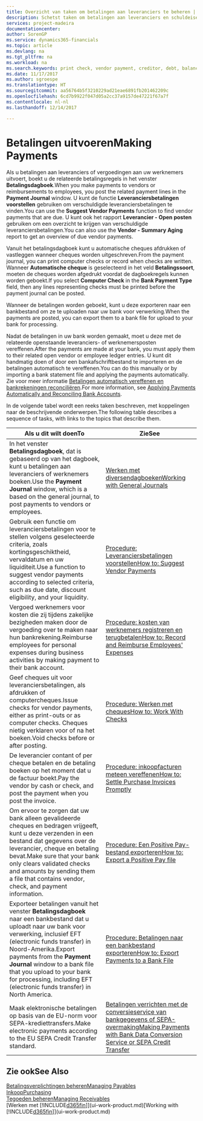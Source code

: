```yaml
---
title: Overzicht van taken om betalingen aan leveranciers te beheren | Microsoft Docs
description: Schetst taken om betalingen aan leveranciers en schuldeisers te beheren, bijvoorbeeld het boeken van betalingsregels en het ophalen van een overzicht van het verschuldigde saldo.
services: project-madeira
documentationcenter: 
author: SorenGP
ms.service: dynamics365-financials
ms.topic: article
ms.devlang: na
ms.tgt_pltfrm: na
ms.workload: na
ms.search.keywords: print check, vendor payment, creditor, debt, balance due, AP
ms.date: 11/17/2017
ms.author: sgroespe
ms.translationtype: HT
ms.sourcegitcommit: aa56764b5f3210229ad21eae6891fb201462209c
ms.openlocfilehash: 6cd7b9922f047d05a2cc37a9157de47221f67a7f
ms.contentlocale: nl-nl
ms.lasthandoff: 12/14/2017

---
```

# <a name="making-payments"></a><span data-ttu-id="0bc95-103">Betalingen uitvoeren</span><span class="sxs-lookup"><span data-stu-id="0bc95-103">Making Payments</span></span>
<span data-ttu-id="0bc95-104">Als u betalingen aan leveranciers of vergoedingen aan uw werknemers uitvoert, boekt u de relateerde betalingsregels in het venster **Betalingsdagboek**.</span><span class="sxs-lookup"><span data-stu-id="0bc95-104">When you make payments to vendors or reimbursements to employees, you post the related payment lines in the **Payment Journal** window.</span></span> <span data-ttu-id="0bc95-105">U kunt de functie **Leveranciersbetalingen voorstellen** gebruiken om verschuldigde leveranciersbetalingen te vinden.</span><span class="sxs-lookup"><span data-stu-id="0bc95-105">You can use the **Suggest Vendor Payments** function to find vendor payments that are due.</span></span> <span data-ttu-id="0bc95-106">U kunt ook het rapport **Leverancier - Open posten** gebruiken om een overzicht te krijgen van verschuldigde leveranciersbetalingen.</span><span class="sxs-lookup"><span data-stu-id="0bc95-106">You can also use the **Vendor - Summary Aging** report to get an overview of due vendor payments.</span></span>

<span data-ttu-id="0bc95-107">Vanuit het betalingsdagboek kunt u automatische cheques afdrukken of vastleggen wanneer cheques worden uitgeschreven.</span><span class="sxs-lookup"><span data-stu-id="0bc95-107">From the payment journal, you can print computer checks or record when checks are written.</span></span> <span data-ttu-id="0bc95-108">Wanneer **Automatische cheque** is geselecteerd in het veld **Betalingssoort**, moeten de cheques worden afgedrukt voordat de dagboekregels kunnen worden geboekt.</span><span class="sxs-lookup"><span data-stu-id="0bc95-108">If you select **Computer Check** in the **Bank Payment Type** field, then any lines representing checks must be printed before the payment journal can be posted.</span></span>

<span data-ttu-id="0bc95-109">Wanneer de betalingen worden geboekt, kunt u deze exporteren naar een bankbestand om ze te uploaden naar uw bank voor verwerking.</span><span class="sxs-lookup"><span data-stu-id="0bc95-109">When the payments are posted, you can export them to a bank file for upload to your bank for processing.</span></span>

<span data-ttu-id="0bc95-110">Nadat de betalingen in uw bank worden gemaakt, moet u deze met de relateerde openstaande leveranciers- of werknemersposten vereffenen.</span><span class="sxs-lookup"><span data-stu-id="0bc95-110">After the payments are made at your bank, you must apply them to their related open vendor or employee ledger entries.</span></span> <span data-ttu-id="0bc95-111">U kunt dit handmatig doen of door een bankafschriftbestand te importeren en de betalingen automatisch te vereffenen.</span><span class="sxs-lookup"><span data-stu-id="0bc95-111">You can do this manually or by importing a bank statement file and applying the payments automatically.</span></span> <span data-ttu-id="0bc95-112">Zie voor meer informatie [Betalingen automatisch vereffenen en bankrekeningen reconciliëren](receivables-apply-payments-auto-reconcile-bank-accounts.md).</span><span class="sxs-lookup"><span data-stu-id="0bc95-112">For more information, see [Applying Payments Automatically and Reconciling Bank Accounts](receivables-apply-payments-auto-reconcile-bank-accounts.md).</span></span>

<span data-ttu-id="0bc95-113">In de volgende tabel wordt een reeks taken beschreven, met koppelingen naar de beschrijvende onderwerpen.</span><span class="sxs-lookup"><span data-stu-id="0bc95-113">The following table describes a sequence of tasks, with links to the topics that describe them.</span></span>

| <span data-ttu-id="0bc95-114">Als u dit wilt doen</span><span class="sxs-lookup"><span data-stu-id="0bc95-114">To</span></span> | <span data-ttu-id="0bc95-115">Zie</span><span class="sxs-lookup"><span data-stu-id="0bc95-115">See</span></span> |
| --- | --- |
|<span data-ttu-id="0bc95-116">In het venster **Betalingsdagboek**, dat is gebaseerd op van het dagboek, kunt u betalingen aan leveranciers of werknemers boeken.</span><span class="sxs-lookup"><span data-stu-id="0bc95-116">Use the **Payment Journal** window, which is a based on the general journal, to post payments to vendors or employees.</span></span>|[<span data-ttu-id="0bc95-117">Werken met diversendagboeken</span><span class="sxs-lookup"><span data-stu-id="0bc95-117">Working with General Journals</span></span>](ui-work-general-journals.md)|
| <span data-ttu-id="0bc95-118">Gebruik een functie om leveranciersbetalingen voor te stellen volgens geselecteerde criteria, zoals kortingsgeschiktheid, vervaldatum en uw liquiditeit.</span><span class="sxs-lookup"><span data-stu-id="0bc95-118">Use a function to suggest vendor payments according to selected criteria, such as due date, discount eligibility, and your liquidity.</span></span> |[<span data-ttu-id="0bc95-119">Procedure: Leveranciersbetalingen voorstellen</span><span class="sxs-lookup"><span data-stu-id="0bc95-119">How to: Suggest Vendor Payments</span></span>](payables-how-suggest-vendor-payments.md) |
|<span data-ttu-id="0bc95-120">Vergoed werknemers voor kosten die zij tijdens zakelijke bezigheden maken door de vergoeding over te maken naar hun bankrekening.</span><span class="sxs-lookup"><span data-stu-id="0bc95-120">Reimburse employees for personal expenses during business activities by making payment to their bank account.</span></span>|[<span data-ttu-id="0bc95-121">Procedure: kosten van werknemers registreren en terugbetalen</span><span class="sxs-lookup"><span data-stu-id="0bc95-121">How to: Record and Reimburse Employees' Expenses</span></span>](finance-how-record-reimburse-employee-expenses.md)|
| <span data-ttu-id="0bc95-122">Geef cheques uit voor leveranciersbetalingen, als afdrukken of computercheques.</span><span class="sxs-lookup"><span data-stu-id="0bc95-122">Issue checks for vendor payments, either as print-outs or as computer checks.</span></span> <span data-ttu-id="0bc95-123">Cheques nietig verklaren voor of na het boeken.</span><span class="sxs-lookup"><span data-stu-id="0bc95-123">Void checks before or after posting.</span></span> |[<span data-ttu-id="0bc95-124">Procedure: Werken met cheques</span><span class="sxs-lookup"><span data-stu-id="0bc95-124">How to: Work With Checks</span></span>](payables-how-work-checks.md) |
| <span data-ttu-id="0bc95-125">De leverancier contant of per cheque betalen en de betaling boeken op het moment dat u de factuur boekt.</span><span class="sxs-lookup"><span data-stu-id="0bc95-125">Pay the vendor by cash or check, and post the payment when you post the invoice.</span></span> |[<span data-ttu-id="0bc95-126">Procedure: inkoopfacturen meteen vereffenen</span><span class="sxs-lookup"><span data-stu-id="0bc95-126">How to: Settle Purchase Invoices Promptly</span></span>](finance-how-to-settle-purchase-invoices-promptly.md) |
| <span data-ttu-id="0bc95-127">Om ervoor te zorgen dat uw bank alleen gevalideerde cheques en bedragen vrijgeeft, kunt u deze verzenden in een bestand dat gegevens over de leverancier, cheque en betaling bevat.</span><span class="sxs-lookup"><span data-stu-id="0bc95-127">Make sure that your bank only clears validated checks and amounts by sending them a file that contains vendor, check, and payment information.</span></span> |[<span data-ttu-id="0bc95-128">Procedure: Een Positive Pay-bestand exporteren</span><span class="sxs-lookup"><span data-stu-id="0bc95-128">How to: Export a Positive Pay file</span></span>](finance-how-positive-pay.md) |
|<span data-ttu-id="0bc95-129">Exporteer betalingen vanuit het venster **Betalingsdagboek** naar een bankbestand dat u uploadt naar uw bank voor verwerking, inclusief EFT (electronic funds transfer) in Noord-Amerika.</span><span class="sxs-lookup"><span data-stu-id="0bc95-129">Export payments from the **Payment Journal** window to a bank file that you upload to your bank for processing, including EFT (electronic funds transfer) in North America.</span></span> |[<span data-ttu-id="0bc95-130">Procedure: Betalingen naar een bankbestand exporteren</span><span class="sxs-lookup"><span data-stu-id="0bc95-130">How to: Export Payments to a Bank File</span></span>](payables-how-export-payments-bank-file.md)|
|<span data-ttu-id="0bc95-131">Maak elektronische betalingen op basis van de EU-norm voor SEPA-krediettransfers.</span><span class="sxs-lookup"><span data-stu-id="0bc95-131">Make electronic payments according to the EU SEPA Credit Transfer standard.</span></span>|[<span data-ttu-id="0bc95-132">Betalingen verrichten met de conversieservice van bankgegevens of SEPA-overmaking</span><span class="sxs-lookup"><span data-stu-id="0bc95-132">Making Payments with Bank Data Conversion Service or SEPA Credit Transfer</span></span>](finance-make-payments-with-bank-data-conversion-service-or-sepa-credit-transfer.md)|    

## <a name="see-also"></a><span data-ttu-id="0bc95-133">Zie ook</span><span class="sxs-lookup"><span data-stu-id="0bc95-133">See Also</span></span>
[<span data-ttu-id="0bc95-134">Betalingsverplichtingen beheren</span><span class="sxs-lookup"><span data-stu-id="0bc95-134">Managing Payables</span></span>](payables-manage-payables.md)  
[<span data-ttu-id="0bc95-135">Inkoop</span><span class="sxs-lookup"><span data-stu-id="0bc95-135">Purchasing</span></span>](purchasing-manage-purchasing.md)  
[<span data-ttu-id="0bc95-136">Tegoeden beheren</span><span class="sxs-lookup"><span data-stu-id="0bc95-136">Managing Receivables</span></span>](receivables-manage-receivables.md)  
<span data-ttu-id="0bc95-137">[Werken met [!INCLUDE[d365fin](includes/d365fin_md.md)]](ui-work-product.md)</span><span class="sxs-lookup"><span data-stu-id="0bc95-137">[Working with [!INCLUDE[d365fin](includes/d365fin_md.md)]](ui-work-product.md)</span></span>  

